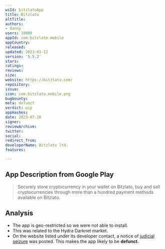 ```yaml
---
wsId: bitzlatoApp
title: Bitzlato
altTitle: 
authors:
- danny
users: 10000
appId: com.bitzlato.mobile
appCountry: 
released: 
updated: 2023-01-12
version: '5.5.2'
stars: 
ratings: 
reviews: 
size: 
website: https://bitzlato.com/
repository: 
issue: 
icon: com.bitzlato.mobile.png
bugbounty: 
meta: defunct
verdict: wip
appHashes: 
date: 2023-07-20
signer: 
reviewArchive: 
twitter: 
social: 
redirect_from: 
developerName: Bitzlato ltd.
features: 

---
```


## App Description from Google Play

> Securely store cryptocurrency in your wallet on Bitzlato, buy and sell cryptocurrencies through more than a hundred payment methods available on Bitzlato.

## Analysis

- The app is geo-restricted so we were not able to install.
- This was related to the Hydra Darknet market.
- On the website listed under its developer contact, a notice of [judicial seizure](https://twitter.com/dannybuntu/status/1681999044942639105) was posted. This makes the app likely to be **defunct.**